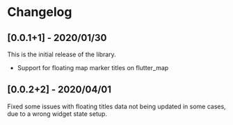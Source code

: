 # Changelog

## [0.0.1+1] - 2020/01/30

This is the initial release of the library.

* Support for floating map marker titles on flutter_map

## [0.0.2+2] - 2020/04/01

Fixed some issues with floating titles data not being updated in some cases, due to a wrong widget state setup.
